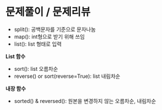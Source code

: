 # 문제풀이 / 문제리뷰

- split(): 공백문자를 기준으로 문자나눔
- map(): int형으로 받기 위해 쓰임 
- list(): list 형태로 입력

**List 함수**
- sort(): list 오름차순 
- reverse() or sort(reverse=True): list 내림차순

**내장 함수**
- sorted() & reversed(): 원본을 변경하지 않는 오름차순, 내림차순

